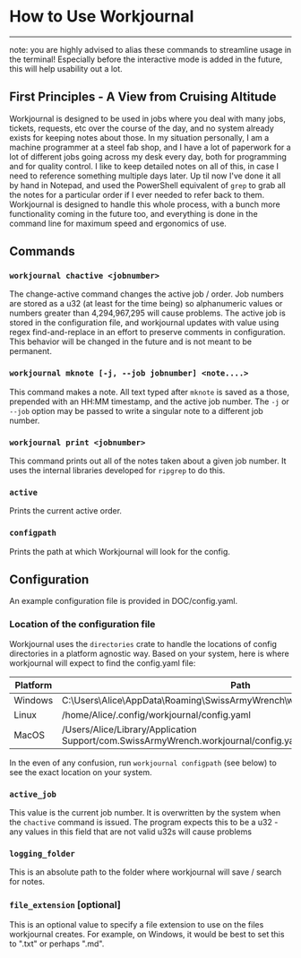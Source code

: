 # How to Use Workjournal
---
note: you are highly advised to alias these commands to streamline usage in the terminal! Especially before the interactive mode is added in the future, this will help usability out a lot.

## First Principles - A View from Cruising Altitude

Workjournal is designed to be used in jobs where you deal with many jobs, tickets, requests, etc over the course of the day, and no system already exists for keeping notes about those. In my situation personally, I am a machine programmer at a steel fab shop, and I have a lot of paperwork for a lot of different jobs going across my desk every day, both for programming and for quality control. I like to keep detailed notes on all of this, in case I need to reference something multiple days later. Up til now I've done it all by hand in Notepad, and used the PowerShell equivalent of `grep` to grab all the notes for a particular order if I ever needed to refer back to them. Workjournal is designed to handle this whole process, with a bunch more functionality coming in the future too, and everything is done in the command line for maximum speed and ergonomics of use.



## Commands

### `workjournal chactive <jobnumber>`

The change-active command changes the active job / order. Job numbers are stored as a u32 (at least for the time being) so alphanumeric values or numbers greater than 4,294,967,295 will cause problems. The active job is stored in the configuration file, and workjournal updates with value using regex find-and-replace in an effort to preserve comments in configuration. This behavior will be changed in the future and is not meant to be permanent.

### `workjournal mknote [-j, --job jobnumber] <note....>`

This command makes a note. All text typed after `mknote` is saved as a those, prepended with an HH:MM timestamp, and the active job number. The `-j` or `--job` option may be passed to write a singular note to a different job number.

### `workjournal print <jobnumber>`

This command prints out all of the notes taken about a given job number. It uses the internal libraries developed for `ripgrep` to do this.

### `active`

Prints the current active order.

### `configpath`

Prints the path at which Workjournal will look for the config.

## Configuration

An example configuration file is provided in DOC/config.yaml.

### Location of the configuration file

Workjournal uses the `directories` crate to handle the locations of config directories in a platform agnostic way. Based on your system, here is where workjournal will expect to find the config.yaml file:

| Platform | Path |
| -------- | --------- |
| Windows | C:\Users\Alice\AppData\Roaming\SwissArmyWrench\workjournal\config\config.yaml |
| Linux | /home/Alice/.config/workjournal/config.yaml |
| MacOS | /Users/Alice/Library/Application Support/com.SwissArmyWrench.workjournal/config.yaml |

In the even of any confusion, run `workjournal configpath` (see below) to see the exact location on your system.

### `active_job`

This value is the current job number. It is overwritten by the system when the `chactive` command is issued. The program expects this to be a u32 - any values in this field that are not valid u32s will cause problems

### `logging_folder`

This is an absolute path to the folder where workjournal will save / search for notes. 

### `file_extension` [optional]

This is an optional value to specify a file extension to use on the files workjournal creates. For example, on Windows, it would be best to set this to ".txt" or perhaps ".md".


